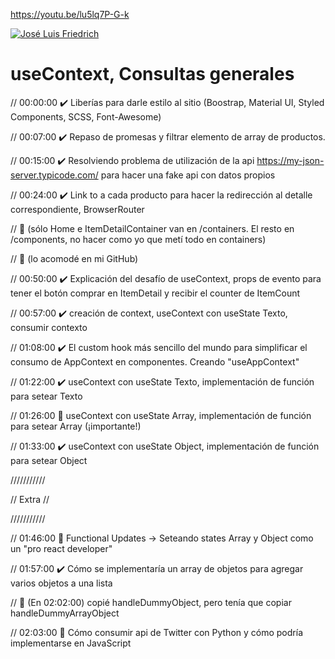 https://youtu.be/lu5lq7P-G-k

[![José Luis Friedrich](https://img.youtube.com/vi/lu5lq7P-G-k/0.jpg)](https://youtu.be/lu5lq7P-G-k)

# useContext, Consultas generales

// 00:00:00 ✔️ Liberías para darle estilo al sitio (Boostrap, Material UI, Styled Components, SCSS, Font-Awesome)

// 00:07:00 ✔️ Repaso de promesas y filtrar elemento de array de productos.

// 00:15:00 ✔️ Resolviendo problema de utilización de la api https://my-json-server.typicode.com/ para hacer una fake api con datos propios

// 00:24:00 ✔️ Link to a cada producto para hacer la redirección al detalle correspondiente, BrowserRouter

//          💩 (sólo Home e ItemDetailContainer van en /containers. El resto en /components, no hacer como yo que metí todo en containers)

//          👀 (lo acomodé en mi GitHub)

// 00:50:00 ✔️ Explicación del desafío de useContext, props de evento para tener el botón comprar en ItemDetail y recibir el counter de ItemCount

// 00:57:00 ✔️ creación de context, useContext con useState Texto, consumir contexto

// 01:08:00 ✔️ El custom hook más sencillo del mundo para simplificar el consumo de AppContext en componentes. Creando "useAppContext"

// 01:22:00 ✔️ useContext con useState Texto, implementación de función para setear Texto

// 01:26:00 💪 useContext con useState Array, implementación de función para setear Array (¡importante!)

// 01:33:00 ✔️ useContext con useState Object, implementación de función para setear Object



///////////

// Extra //

///////////



// 01:46:00 💪 Functional Updates -> Seteando states Array y Object como un "pro react developer"

// 01:57:00 ✔️ Cómo se implementaría un array de objetos para agregar varios objetos a una lista

//          👀 (En 02:02:00) copié handleDummyObject, pero tenía que copiar handleDummyArrayObject

// 02:03:00 🍺 Cómo consumir api de Twitter con Python y cómo podría implementarse en JavaScript
